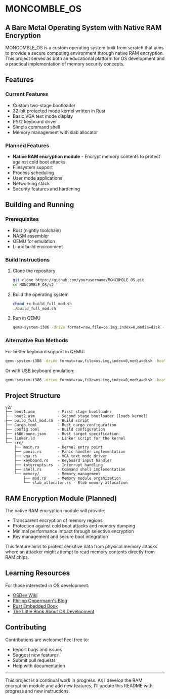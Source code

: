 # MONCOMBLE_OS

## A Bare Metal Operating System with Native RAM Encryption

MONCOMBLE_OS is a custom operating system built from scratch that aims to provide a secure computing environment through native RAM encryption. This project serves as both an educational platform for OS development and a practical implementation of memory security concepts.

## Features

### Current Features
- Custom two-stage bootloader
- 32-bit protected mode kernel written in Rust
- Basic VGA text mode display
- PS/2 keyboard driver
- Simple command shell
- Memory management with slab allocator

### Planned Features
- **Native RAM encryption module** - Encrypt memory contents to protect against cold boot attacks
- Filesystem support
- Process scheduling
- User mode applications
- Networking stack
- Security features and hardening

## Building and Running

### Prerequisites
- Rust (nightly toolchain)
- NASM assembler
- QEMU for emulation
- Linux build environment

### Build Instructions
1. Clone the repository
   ```bash
   git clone https://github.com/yourusername/MONCOMBLE_OS.git
   cd MONCOMBLE_OS/v2
   ```

2. Build the operating system
   ```bash
   chmod +x build_full_mod.sh
   ./build_full_mod.sh
   ```

3. Run in QEMU
   ```bash
   qemu-system-i386 -drive format=raw,file=os.img,index=0,media=disk -boot order=c
   ```

### Alternative Run Methods
For better keyboard support in QEMU:
```bash
qemu-system-i386 -drive format=raw,file=os.img,index=0,media=disk -boot order=c -display sdl
```

Or with USB keyboard emulation:
```bash
qemu-system-i386 -drive format=raw,file=os.img,index=0,media=disk -boot order=c -usb -device usb-kbd
```

## Project Structure

```
v2/
├── boot1.asm          - First stage bootloader
├── boot2.asm          - Second stage bootloader (loads kernel)
├── build_full_mod.sh  - Build script
├── Cargo.toml         - Rust cargo configuration
├── config.toml        - Build configuration
├── i686-none.json     - Rust target specification
├── linker.ld          - Linker script for the kernel
└── src/
    ├── main.rs        - Kernel entry point
    ├── panic.rs       - Panic handler implementation
    ├── vga.rs         - VGA text mode driver
    ├── keyboard.rs    - Keyboard input handler
    ├── interrupts.rs  - Interrupt handling
    ├── shell.rs       - Command shell implementation
    └── memory/        - Memory management
        ├── mod.rs     - Memory module organization
        └── slab_allocator.rs - Slab memory allocation
```


## RAM Encryption Module (Planned)

The native RAM encryption module will provide:

- Transparent encryption of memory regions
- Protection against cold boot attacks and memory dumping
- Minimal performance impact through selective encryption
- Key management and secure boot integration

This feature aims to protect sensitive data from physical memory attacks where an attacker might attempt to read memory contents directly from RAM chips.

## Learning Resources

For those interested in OS development:
- [OSDev Wiki](https://wiki.osdev.org)
- [Philipp Oppermann's Blog](https://os.phil-opp.com/)
- [Rust Embedded Book](https://docs.rust-embedded.org/book/)
- [The Little Book About OS Development](https://littleosbook.github.io/)

## Contributing

Contributions are welcome! Feel free to:
- Report bugs and issues
- Suggest new features
- Submit pull requests
- Help with documentation


---

This project is a continual work in progress. As I develop the RAM encryption module and add new features, I'll update this README with progress and new instructions.
